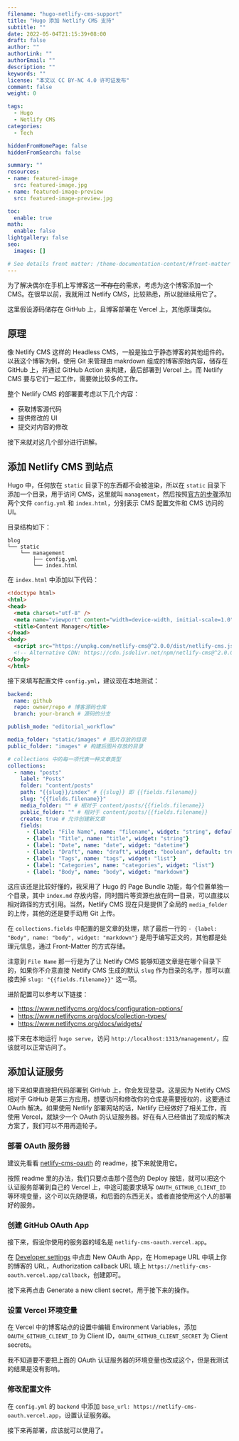 ```yaml
---
filename: "hugo-netlify-cms-support"
title: "Hugo 添加 Netlify CMS 支持"
subtitle: ""
date: 2022-05-04T21:15:39+08:00
draft: false
author: ""
authorLink: ""
authorEmail: ""
description: ""
keywords: ""
license: "本文以 CC BY-NC 4.0 许可证发布"
comment: false
weight: 0

tags:
  - Hugo
  - Netlify CMS
categories:
  - Tech

hiddenFromHomePage: false
hiddenFromSearch: false

summary: ""
resources:
- name: featured-image
  src: featured-image.jpg
- name: featured-image-preview
  src: featured-image-preview.jpg

toc:
  enable: true
math:
  enable: false
lightgallery: false
seo:
  images: []

# See details front matter: /theme-documentation-content/#front-matter
---
```


为了解决偶尔在手机上写博客这一~~不存在~~的需求，考虑为这个博客添加一个 CMS。在很早以前，我就用过 Netlify CMS，比较熟悉，所以就继续用它了。

这里假设源码储存在 GitHub 上，且博客部署在 Vercel 上，其他原理类似。

## 原理
像 Netlify CMS 这样的 Headless CMS，一般是独立于静态博客的其他组件的。以我这个博客为例，使用 Git 来管理由 makrdown 组成的博客原始内容，储存在 GitHub 上，并通过 GitHub Action 来构建，最后部署到 Vercel 上。而 Netlify CMS 要与它们一起工作，需要做比较多的工作。

整个 Netlify CMS 的部署要考虑以下几个内容：

 - 获取博客源代码
 - 提供修改的 UI
 - 提交对内容的修改

接下来就对这几个部分进行讲解。

## 添加 Netlify CMS 到站点
Hugo 中，任何放在 `static` 目录下的东西都不会被渲染，所以在 `static` 目录下添加一个目录，用于访问 CMS，这里就叫 `management`，然后按照[官方的步骤](https://www.netlifycms.org/docs/add-to-your-site/)添加两个文件 `config.yml` 和 `index.html`，分别表示 CMS 配置文件和 CMS 访问的 UI。

目录结构如下：

```plain
blog
└── static
    └── management
        ├── config.yml
        └── index.html
```

在 `index.html` 中添加以下代码：

```html
<!doctype html>
<html>
<head>
  <meta charset="utf-8" />
  <meta name="viewport" content="width=device-width, initial-scale=1.0" />
  <title>Content Manager</title>
</head>
<body>
  <script src="https://unpkg.com/netlify-cms@^2.0.0/dist/netlify-cms.js"></script>
  <!-- Alternative CDN: https://cdn.jsdelivr.net/npm/netlify-cms@^2.0.0/dist/netlify-cms.js -->
</body>
</html>
```

接下来填写配置文件 `config.yml`，建议现在本地测试：

```yaml
backend:
  name: github
  repo: owner/repo # 博客源码仓库
  branch: your-branch # 源码的分支

publish_mode: "editorial_workflow"

media_folder: "static/images" # 图片存放的目录
public_folder: "images" # 构建后图片存放的目录

# collections 中的每一项代表一种文章类型
collections:
  - name: "posts"
    label: "Posts"
    folder: "content/posts"
    path: "{{slug}}/index" # {{slug}} 即 {{fields.filename}}
    slug: "{{fields.filename}}"
    media_folder: "" # 相对于 content/posts/{{fields.filename}}
    public_folder: "" # 相对于 content/posts/{{fields.filename}}
    create: true # 允许创建新文章
    fields:
      - {label: "File Name", name: "filename", widget: "string", default: "", required: false}
      - {label: "Title", name: "title", widget: "string"}
      - {label: "Date", name: "date", widget: "datetime"}
      - {label: "Draft", name: "draft", widget: "boolean", default: true}
      - {label: "Tags", name: "tags", widget: "list"}
      - {label: "Categories", name: "categories", widget: "list"}
      - {label: "Body", name: "body", widget: "markdown"}
```

这应该还是比较好懂的，我采用了 Hugo 的 Page Bundle 功能，每个位置单独一个目录，其中 `index.md` 存放内容，同时图片等资源也放在同一目录，可以直接以相对路径的方式引用。当然，Netlify CMS 现在只是提供了全局的 `media_folder` 的上传，其他的还是要手动用 Git 上传。

在 `collections.fields` 中配置的是文章的处理，除了最后一行的 `- {label: "Body", name: "body", widget: "markdown"}` 是用于编写正文的，其他都是处理元信息，通过 Front-Matter 的方式存储。

注意到 `File Name` 那一行是为了让 Netlify CMS 能够知道文章是在哪个目录下的，如果你不介意直接 Netlify CMS 生成的默认 `slug` 作为目录的名字，那可以直接去掉 `slug: "{{fields.filename}}"` 这一项。

进阶配置可以参考以下链接：

 - <https://www.netlifycms.org/docs/configuration-options/>
 - <https://www.netlifycms.org/docs/collection-types/>
 - <https://www.netlifycms.org/docs/widgets/>

接下来在本地运行 `hugo serve`，访问 `http://localhost:1313/management/`，应该就可以正常访问了。

## 添加认证服务
接下来如果直接把代码部署到 GitHub 上，你会发现登录。这是因为 Netlify CMS 相对于 GitHub 是第三方应用，想要访问和修改你的仓库是需要授权的，这要通过 OAuth 解决。如果使用 Netlify 部署网站的话，Netlify 已经做好了相关工作，而使用 Vercel，就缺少一个 OAuth 的认证服务器。好在有人已经做出了现成的解决方案了，我们可以不用再造轮子。

### 部署 OAuth 服务器
建议先看看 [netlify-cms-oauth](https://github.com/ublabs/netlify-cms-oauth) 的 readme，接下来就使用它。

按照 readme 里的办法，我们只要点击那个蓝色的 Deploy 按钮，就可以把这个认证服务部署到自己的 Vercel 上，中途可能要求填写 `OAUTH_GITHUB_CLIENT_ID` 等环境变量，这个可以先随便填，和后面的东西无关。或者直接使用这个人的部署好的服务。

### 创建 GitHub OAuth App
接下来，假设你使用的服务器的域名是 `netlify-cms-oauth.vercel.app`。

在 [Developer settings](https://github.com/settings/developers) 中点击 New OAuth App，在 Homepage URL 中填上你的博客的 URL，Authorization callback URL 填上 `https://netlify-cms-oauth.vercel.app/callback`，创建即可。

接下来再点击 Generate a new client secret，用于接下来的操作。

### 设置 Vercel 环境变量
在 Vercel 中的博客站点的设置中编辑 Environment Variables，添加 `OAUTH_GITHUB_CLIENT_ID` 为 Client ID，`OAUTH_GITHUB_CLIENT_SECRET` 为 Client secrets。

我不知道要不要把上面的 OAuth 认证服务器的环境变量也改成这个，但是我测试的结果是没有影响。

### 修改配置文件
在 `config.yml` 的 `backend` 中添加 `base_url: https://netlify-cms-oauth.vercel.app`，设置认证服务器。

接下来再部署，应该就可以使用了。